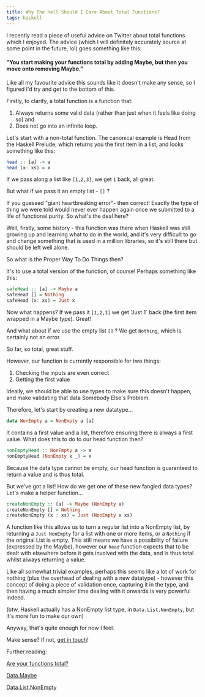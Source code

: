 ```yaml
---
title: Why The Hell Should I Care About Total Functions?
tags: haskell
---
```


I recently read a piece of useful advice on Twitter about total functions which I enjoyed. The advice (which I will definitely accurately source at some point in the future, lol) goes something like this:

#### "You start making your functions total by adding Maybe, but then you move onto removing Maybe."

Like all my favourite advice this sounds like it doesn't make any sense, so I figured I'd try and get to the bottom of this.

Firstly, to clarify, a total function is a function that:

1.  Always returns some valid data (rather than just when it feels like doing so) and
2.  Does not go into an infinite loop.

Let's start with a non-total function. The canonical example is Head from the Haskell Prelude, which returns you the first item in a list, and looks something like this:

```haskell
head :: [a] -> a
head (x: xs) = x
```

If we pass along a list like `[1,2,3]`, we get `1` back, all great.

But what if we pass it an empty list - `[]` ?

If you guessed "giant heartbreaking error"- then correct! Exactly the type of thing we were told would never ever happen again once we submitted to a life of functional purity. So what's the deal here?

Well, firstly, some history - this function was there when Haskell was still growing up and learning what to do in the world, and it's very difficult to go and change something that is used in a million libraries, so it's still there but should be left well alone.

So what is the Proper Way To Do Things then?

It's to use a total version of the function, of course! Perhaps something like this:

```haskell
safeHead :: [a] -> Maybe a
safeHead [] = Nothing
safeHead (x: xs) = Just x
```

Now what happens? If we pass it `[1,2,3]` we get 'Just 1` back (the first item wrapped in a Maybe type). Great!

And what about if we use the empty list `[]` ? We get `Nothing`, which is certainly not an error.

So far, so total, great stuff.

However, our function is currently responsible for two things:

1.  Checking the inputs are even correct
2.  Getting the first value

Ideally, we should be able to use types to make sure this doesn't happen, and make validating that data Somebody Else's Problem.

Therefore, let's start by creating a new datatype...

```haskell
data NonEmpty a = NonEmpty a [a]
```

It contains a first value and a list, therefore ensuring there is always a first value. What does this to do to our head function then?

```haskell
nonEmptyHead :: NonEmpty a -> a
nonEmptyHead (NonEmpty x _) = x
```

Because the data type cannot be empty, our head function is guaranteed to return a value and is thus total.

But we've got a list! How do we get one of these new fangled data types? Let's make a helper function...

```haskell
createNonEmpty :: [a] -> Maybe (NonEmpty a)
createNonEmpty [] = Nothing
createNonEmpty (x : xs) = Just (NonEmpty x xs)
```

A function like this allows us to turn a regular list into a NonEmpty list, by returning a `Just NonEmpty` for a list with one or more items, or a `Nothing` if the original List is empty. This still means we have a possibility of failure (expressed by the Maybe), however our `head` function expects that to be dealt with elsewhere before it gets involved with the data, and is thus total whilst always returning a value.

Like all somewhat trivial examples, perhaps this seems like a lot of work for nothing (plus the overhead of dealing with a new datatype) - however this concept of doing a piece of validation once, capturing it in the type, and then having a much simpler time dealing with it onwards is very powerful indeed.

(btw, Haskell actually has a NonEmpty list type, in `Data.List.NonEmpty`, but it's more fun to make our own)

Anyway, that's quite enough for now I feel.

Make sense? If not, [get in touch](/contact.html)!

Further reading:

[Are your functions total?](https://adamdrake.com/are-your-functions-total.html)

[Data.Maybe](http://hackage.haskell.org/package/base-4.12.0.0/docs/Data-Maybe.html)

[Data.List.NonEmpty](https://hackage.haskell.org/package/semigroups-0.16.0.1/docs/Data-List-NonEmpty.html)
